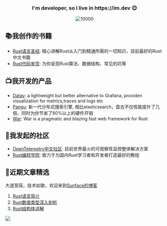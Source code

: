 <h3 align="center">I'm developer, so I live in https://im.dev 😊 </h3>

<p align="middle">
   <img src="https://komarev.com/ghpvc/?username=sunface" alt="10000" />
</p>

## 📚我创作的书籍
- [Rust语言圣经](https://course.rs): 精心讲解Rust从入门到精通所需的一切知识，目前最好的Rust中文书籍
- [Rust代码鉴赏](https://codes.rs): 为你呈现Rust算法、数据结构、常见的坑等


## 📺我开发的产品
- [Datav](https://github.com/savecost/datav): a lightweight but better alternative to Grafana, providen visualization for metrics,traces and logs etc
- [Pangu](https://pangu.rs): 新一代分布式搜索引擎, 相比elasticsearch，盘古不仅性能提升了几倍，同时为你节省了80%以上的硬件开销
- [War](https://war.rs): War is a pragmatic and blazing fast web framework for Rust


## 👯我发起的社区
- [OpenTelemetry中文社区](https://ot.md): 目前世界最火的可观察性监控整体解决方案
- [Rust编程学院](https://college.rs): 致力于为国内Rust学习者和开发者打造最好的教程


## 📕近期文章精选
大道至简，技术如歌，欢迎来到[Sunface的博客](https://college.blog.csdn.net)
1. [Rust语言简介](https://blog.csdn.net/erlib/article/details/121673230?spm=1001.2014.3001.5501)
2. [Rust数值类型深入剖析](https://blog.csdn.net/erlib/article/details/121750337?spm=1001.2014.3001.5501)
3. [Rust结构体详解](https://blog.csdn.net/erlib?spm=1000.2115.3001.5343)


![](https://mir-s3-cdn-cf.behance.net/project_modules/disp/7df0bd42774743.57ee5f32bd76e.gif)
